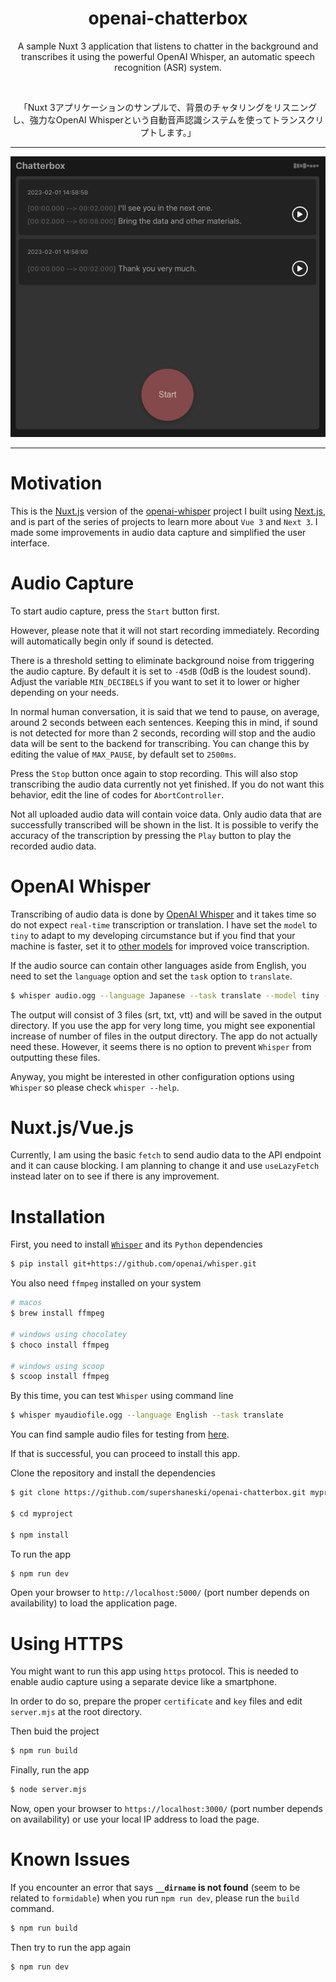 <h1 align="center">openai-chatterbox</h1>
<p align="center">
A sample Nuxt 3 application that listens to chatter in the background and transcribes it using the powerful OpenAI Whisper, an automatic speech recognition (ASR) system.
</p>
<br />
<p align="center">
「Nuxt 3アプリケーションのサンプルで、背景のチャタリングをリスニングし、強力なOpenAI Whisperという自動音声認識システムを使ってトランスクリプトします。」
</p>

---

<p align="center">
  <img alt="App" src="docs/screenshot.png">
</p>

---

# Motivation

This is the [Nuxt.js](https://nuxt.com/docs/getting-started/introduction) version of the [openai-whisper](https://github.com/supershaneski/openai-whisper) project I built using [Next.js](https://nextjs.org/docs/getting-started), and is part of the series of projects to learn more about `Vue 3` and `Next 3`. I made some improvements in audio data capture and simplified the user interface.

# Audio Capture

To start audio capture, press the `Start` button first.

However, please note that it will not start recording immediately.
Recording will automatically begin only if sound is detected.

There is a threshold setting to eliminate background noise from triggering the audio capture. 
By default it is set to `-45dB` (0dB is the loudest sound). 
Adjust the variable `MIN_DECIBELS` if you want to set it to lower or higher depending on your needs.

In normal human conversation, it is said that we tend to pause, on average, around 2 seconds between each sentences. Keeping this in mind, if sound is not detected for more than 2 seconds, recording will stop and the audio data will be sent to the backend for transcribing.
You can change this by editing the value of `MAX_PAUSE`, by default set to `2500ms`.

Press the `Stop` button once again to stop recording.
This will also stop transcribing the audio data currently not yet finished.
If you do not want this behavior, edit the line of codes for `AbortController`.

Not all uploaded audio data will contain voice data.
Only audio data that are successfully transcribed will be shown in the list.
It is possible to verify the accuracy of the transcription by pressing the `Play` button to play the recorded audio data.


# OpenAI Whisper

Transcribing of audio data is done by [OpenAI Whisper](https://github.com/openai/whisper) and it takes time so do not expect `real-time` transcription or translation.
I have set the `model` to `tiny` to adapt to my developing circumstance but if you find that your machine is faster, set it to [other models](https://github.com/openai/whisper#available-models-and-languages) for improved voice transcription.

If the audio source can contain other languages aside from English, you need to set the `language` option and set the `task` option to `translate`.

```sh
$ whisper audio.ogg --language Japanese --task translate --model tiny --output_dir './public/upload'
```

The output will consist of 3 files (srt, txt, vtt) and will be saved in the output directory.
If you use the app for very long time, you might see exponential increase of number of files in the output directory.
The app do not actually need these. However, it seems there is no option to prevent `Whisper` from outputting these files.

Anyway, you might be interested in other configuration options using `Whisper` so please check `whisper --help`.


# Nuxt.js/Vue.js

Currently, I am using the basic `fetch` to send audio data to the API endpoint and it can cause blocking. I am planning to change it and use `useLazyFetch` instead later on to see if there is any improvement.


# Installation

First, you need to install [`Whisper`](https://github.com/openai/whisper) and its `Python` dependencies

```sh
$ pip install git+https://github.com/openai/whisper.git
```

You also need `ffmpeg` installed on your system

```sh
# macos
$ brew install ffmpeg

# windows using chocolatey
$ choco install ffmpeg

# windows using scoop
$ scoop install ffmpeg
```

By this time, you can test `Whisper` using command line

```sh
$ whisper myaudiofile.ogg --language English --task translate
```

You can find sample audio files for testing from [here](https://commons.wikimedia.org/wiki/Category:Audio_files_of_speeches).

If that is successful, you can proceed to install this app.

Clone the repository and install the dependencies

```sh
$ git clone https://github.com/supershaneski/openai-chatterbox.git myproject

$ cd myproject

$ npm install
```

To run the app

```sh
$ npm run dev
```

Open your browser to `http://localhost:5000/` (port number depends on availability) to load the application page.


# Using HTTPS

You might want to run this app using `https` protocol.
This is needed to enable audio capture using a separate device like a smartphone.

In order to do so, prepare the proper `certificate` and `key` files and edit `server.mjs` at the root directory.

Then buid the project

```sh
$ npm run build
```

Finally, run the app

```sh
$ node server.mjs
```

Now, open your browser to `https://localhost:3000/` (port number depends on availability) or use your local IP address to load the page.


# Known Issues

If you encounter an error that says **`__dirname` is not found** (seem to be related to `formidable`) when you run `npm run dev`, please run the `build` command.

```sh
$ npm run build
```

Then try to run the app again

```sh
$ npm run dev
```


